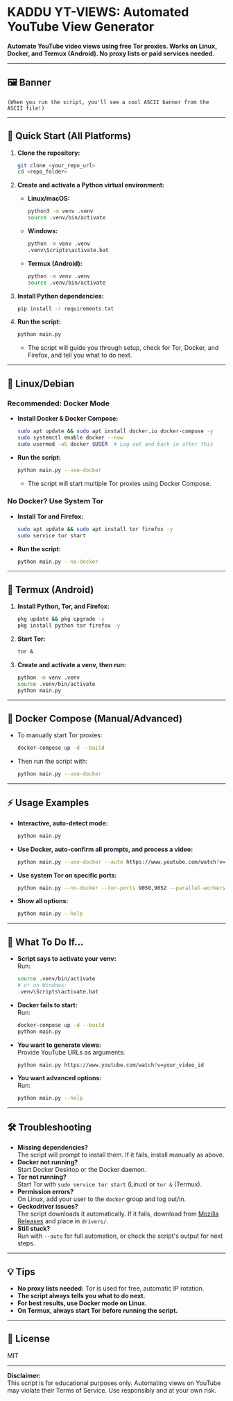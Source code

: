 # KADDU YT-VIEWS: Automated YouTube View Generator

**Automate YouTube video views using free Tor proxies. Works on Linux, Docker, and Termux (Android). No proxy lists or paid services needed.**

---

## 🖼️ Banner

```
(When you run the script, you'll see a cool ASCII banner from the ASCII file!)
```

---

## 🚀 Quick Start (All Platforms)

1. **Clone the repository:**
   ```bash
   git clone <your_repo_url>
   cd <repo_folder>
   ```

2. **Create and activate a Python virtual environment:**
   - **Linux/macOS:**
     ```bash
     python3 -m venv .venv
     source .venv/bin/activate
     ```
   - **Windows:**
     ```cmd
     python -m venv .venv
     .venv\Scripts\activate.bat
     ```
   - **Termux (Android):**
     ```bash
     python -m venv .venv
     source .venv/bin/activate
     ```

3. **Install Python dependencies:**
   ```bash
   pip install -r requirements.txt
   ```

4. **Run the script:**
   ```bash
   python main.py
   ```
   - The script will guide you through setup, check for Tor, Docker, and Firefox, and tell you what to do next.

---

## 🐧 Linux/Debian

### **Recommended: Docker Mode**
- **Install Docker & Docker Compose:**
  ```bash
  sudo apt update && sudo apt install docker.io docker-compose -y
  sudo systemctl enable docker --now
  sudo usermod -aG docker $USER  # Log out and back in after this
  ```
- **Run the script:**
  ```bash
  python main.py --use-docker
  ```
  - The script will start multiple Tor proxies using Docker Compose.

### **No Docker? Use System Tor**
- **Install Tor and Firefox:**
  ```bash
  sudo apt update && sudo apt install tor firefox -y
  sudo service tor start
  ```
- **Run the script:**
  ```bash
  python main.py --no-docker
  ```

---

## 📱 Termux (Android)

1. **Install Python, Tor, and Firefox:**
   ```bash
   pkg update && pkg upgrade -y
   pkg install python tor firefox -y
   ```
2. **Start Tor:**
   ```bash
   tor &
   ```
3. **Create and activate a venv, then run:**
   ```bash
   python -m venv .venv
   source .venv/bin/activate
   python main.py
   ```

---

## 🐳 Docker Compose (Manual/Advanced)

- To manually start Tor proxies:
  ```bash
  docker-compose up -d --build
  ```
- Then run the script with:
  ```bash
  python main.py --use-docker
  ```

---

## ⚡ Usage Examples

- **Interactive, auto-detect mode:**
  ```bash
  python main.py
  ```
- **Use Docker, auto-confirm all prompts, and process a video:**
  ```bash
  python main.py --use-docker --auto https://www.youtube.com/watch?v=your_video_id --views-per-link 5
  ```
- **Use system Tor on specific ports:**
  ```bash
  python main.py --no-docker --tor-ports 9050,9052 --parallel-workers 2 https://youtu.be/video1 https://youtu.be/video2
  ```
- **Show all options:**
  ```bash
  python main.py --help
  ```

---

## 📝 What To Do If...

- **Script says to activate your venv:**  
  Run:
  ```bash
  source .venv/bin/activate
  # or on Windows:
  .venv\Scripts\activate.bat
  ```
- **Docker fails to start:**  
  Run:
  ```bash
  docker-compose up -d --build
  python main.py
  ```
- **You want to generate views:**  
  Provide YouTube URLs as arguments:
  ```bash
  python main.py https://www.youtube.com/watch?v=your_video_id
  ```
- **You want advanced options:**  
  Run:
  ```bash
  python main.py --help
  ```

---

## 🛠️ Troubleshooting

- **Missing dependencies?**  
  The script will prompt to install them. If it fails, install manually as above.
- **Docker not running?**  
  Start Docker Desktop or the Docker daemon.
- **Tor not running?**  
  Start Tor with `sudo service tor start` (Linux) or `tor &` (Termux).
- **Permission errors?**  
  On Linux, add your user to the `docker` group and log out/in.
- **Geckodriver issues?**  
  The script downloads it automatically. If it fails, download from [Mozilla Releases](https://github.com/mozilla/geckodriver/releases) and place in `drivers/`.
- **Still stuck?**  
  Run with `--auto` for full automation, or check the script's output for next steps.

---

## 💡 Tips

- **No proxy lists needed:** Tor is used for free, automatic IP rotation.
- **The script always tells you what to do next.**
- **For best results, use Docker mode on Linux.**
- **On Termux, always start Tor before running the script.**

---

## 📜 License

MIT

---

**Disclaimer:**  
This script is for educational purposes only. Automating views on YouTube may violate their Terms of Service. Use responsibly and at your own risk.
